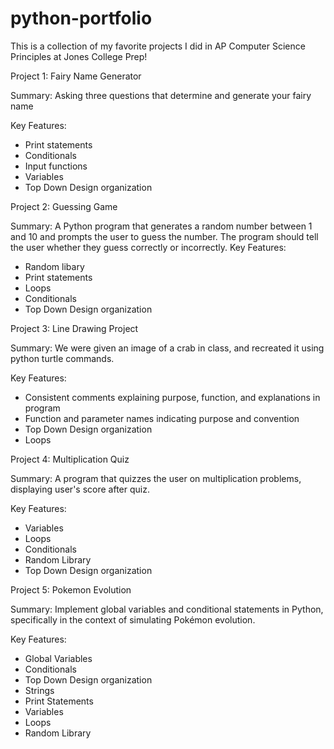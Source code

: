 # python-portfolio
This is a collection of my favorite projects I did in AP Computer Science Principles at Jones College Prep!

Project 1: Fairy Name Generator

Summary: Asking three questions that determine and generate your fairy name

Key Features: 
- Print statements
- Conditionals
- Input functions
- Variables
- Top Down Design organization

Project 2: Guessing Game

Summary: A Python program that generates a random number between 1 and 10 and prompts the user to guess the number. The program should tell the user whether they guess correctly or incorrectly.
Key Features:
- Random libary
- Print statements
- Loops
- Conditionals
- Top Down Design organization


Project 3: Line Drawing Project

Summary: We were given an image of a crab in class, and recreated it using python turtle commands.

Key Features:
- Consistent comments explaining purpose, function, and explanations in program
- Function and parameter names indicating purpose and convention
- Top Down Design organization
- Loops


Project 4: Multiplication Quiz

Summary: A program that quizzes the user on multiplication problems, displaying user's score after quiz.

Key Features:
- Variables
- Loops
- Conditionals
- Random Library
- Top Down Design organization


Project 5: Pokemon Evolution 

Summary: Implement global variables and conditional statements in Python, specifically in the context of simulating Pokémon evolution.

Key Features:
- Global Variables
- Conditionals
- Top Down Design organization
- Strings
- Print Statements
- Variables
- Loops
- Random Library








